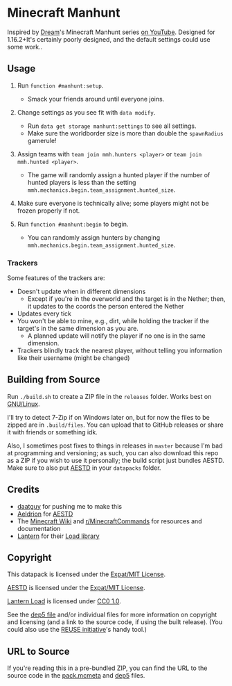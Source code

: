 <!--
  ~ SPDX-FileCopyrightText: 2020 Nathaniel Fitzenrider <https://github.com/nfitzen>
  ~
  ~ SPDX-License-Identifier: MIT
 -->

# Minecraft Manhunt
Inspired by [Dream]'s Minecraft Manhunt series [on YouTube][mcmanhunt-yt]. Designed for 1.16.2+It's certainly poorly designed, and the default settings could use some work..

[Dream]: https://www.youtube.com/c/Dreamm
[mcmanhunt-yt]: https://www.youtube.com/playlist?list=PLChiKQUYPsJ9_ZXHeT287Ry2tIX1AiSkq

## Usage
1. Run `function #manhunt:setup`.
    - Smack your friends around until everyone joins.

2. Change settings as you see fit with `data modify`.

    - Run `data get storage manhunt:settings` to see all settings.
    - Make sure the worldborder size is more than double the `spawnRadius`
        gamerule!

3. Assign teams with `team join mmh.hunters <player>`
    or `team join mmh.hunted <player>`.

    - The game will randomly assign a hunted player
        if the number of hunted players is less than the setting
        `mmh.mechanics.begin.team_assignment.hunted_size`.

4. Make sure everyone is technically alive; some players might not be frozen properly if not.

5. Run `function #manhunt:begin` to begin.
    - You can randomly assign hunters by changing
    `mmh.mechanics.begin.team_assignment.hunted_size`.

### Trackers
Some features of the trackers are:
- Doesn't update when in different dimensions
    - Except if you're in the overworld and the target is in the Nether; then, it updates to the coords the person entered the Nether
- Updates every tick
- You won't be able to mine, e.g., dirt, while holding the tracker if the target's in the same dimension as you are.
    - A planned update will notify the player if no one is in the same dimension.
- Trackers blindly track the nearest player, without telling you information like their username (might be changed)

## Building from Source

Run `./build.sh` to create a ZIP file in the `releases` folder. Works best on [GNU/Linux](//gnu.org/gnu/linux-and-gnu.html).

I'll try to detect 7-Zip if on Windows later on, but for now the files to be zipped are in `.build/files`. You can upload that to GitHub releases or share it with friends or something idk.

Also, I sometimes post fixes to things in releases in `master` because I'm bad at programming and versioning; as such, you can also download this repo as a ZIP if you wish to use it personally; the build script just bundles AESTD. Make sure to also put [AESTD] in your `datapacks` folder.

## Credits
- [daatguy](//github.com/daatguy) for pushing me to make this
- [Aeldrion] for [AESTD]
- The [Minecraft Wiki](//minecraft.gamepedia.com/) and [r/MinecraftCommands] for
    resources and documentation
- [Lantern] for their [Load library][Lantern Load]

[r/MinecraftCommands]: https://reddit.com/r/MinecraftCommands

## Copyright
This datapack is licensed under the [Expat/MIT License](LICENSE).

[AESTD] is licensed under the [Expat/MIT License](LICENSES/MIT.txt).

[Lantern Load] is licensed under [CC0 1.0](LICENSES/CC0-1.0.txt).

See the [dep5 file](.reuse/dep5) and/or individual files for more information
on copyright and licensing (and a link to the source code, if using the built
release).
(You could also use the [REUSE initiative]'s handy tool.)

## URL to Source

If you're reading this in a pre-bundled ZIP, you can find the URL to the source
code in the [pack.mcmeta](pack.mcmeta) and [dep5](.reuse/dep5) files.

[REUSE Initiative]: https://reuse.software/

[Aeldrion]: https://github.com/Aeldrion
[Lantern]: https://github.com/LanternMC
[AESTD]: https://github.com/Aeldrion/AESTD
[Lantern Load]: https://github.com/LanternMC/Load
